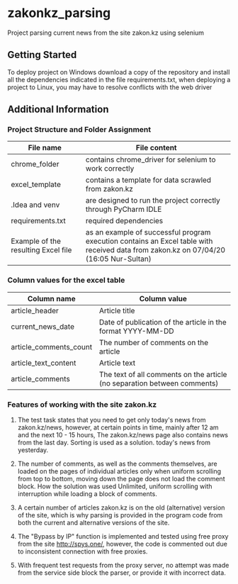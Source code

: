 # zakonkz_parsing
Project parsing current news from the site zakon.kz using selenium

## Getting Started

To deploy project on Windows download a copy of the repository and install all the dependencies indicated in the file requirements.txt, when deploying a project to Linux, you may have to resolve conflicts with the web driver 

## Additional Information

### Project Structure and Folder Assignment

File name                              | File content
---------------------------------------|----------------------
chrome_folder                          | contains chrome_driver for selenium to work correctly
excel_template                         | contains a template for data scrawled from zakon.kz
.Idea and venv                         | are designed to run the project correctly through PyCharm IDLE
requirements.txt                       | required dependencies
Example of the resulting Excel file    | as an example of successful program execution contains an Excel table with received data from zakon.kz on 07/04/20 (16:05 Nur-Sultan)


### Column values for the excel table

Column name            | Column value
-----------------------|---------------------------
article_header         | Article title
current_news_date      | Date of publication of the article in the format YYYY-MM-DD
article_comments_count | The number of comments on the article
article_text_content   | Article text
article_comments       | The text of all comments on the article (no separation between comments)


### Features of working with the site zakon.kz

1. The test task states that you need to get only today's news from zakon.kz/news,
however, at certain points in time, mainly after 12 am and the next 10 - 15 hours,
The zakon.kz/news page also contains news from the last day. Sorting is used as a solution.
today's news from yesterday.

2. The number of comments, as well as the comments themselves, are loaded on the pages of individual articles only when
uniform scrolling from top to bottom, moving down the page does not load the comment block. How the solution was used
Unlimited, uniform scrolling with interruption while loading a block of comments.
3. A certain number of articles zakon.kz is on the old (alternative) version of the site, which is why
parsing is provided in the program code from both the current and alternative versions of the site.
4. The "Bypass by IP" function is implemented and tested using free proxy from the site http://spys.one/,
however, the code is commented out due to inconsistent connection with free proxies.
5. With frequent test requests from the proxy server, no attempt was made from the service side
block the parser, or provide it with incorrect data.





